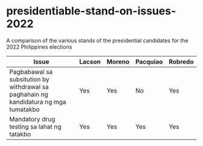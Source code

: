 # presidentiable-stand-on-issues-2022
A comparison of the various stands of the presidential candidates for the 2022 Philippines elections

| Issue         | Lacson        | Moreno        | Pacquiao      | Robredo       |
| ------------- | ------------- | ------------- | ------------- | ------------- |
| Pagbabawal sa subsitution by withdrawal sa paghahain ng kandidatura ng mga tumatakbo  | Yes | Yes | No | Yes |
| Mandatory drug testing sa lahat ng tatakbo  | Yes | Yes | Yes | Yes |
